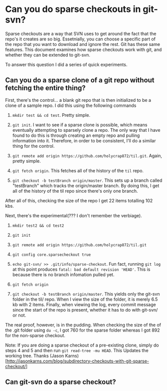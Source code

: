# Can you do sparse checkouts in git-svn?

Sparse checkouts are a way that SVN uses to get around the fact that
the repo's it creates are so big.  Essetnially, you can choose a specific
part of the repo that you want to download and ignore the rest.  Git
has these same features.  This document examines how sparse checkouts
work with git, and whether they can be extended to git-svn.

To answer this question I did a series of quick experiments.  

## Can you do a sparse clone of a git repo without fetching the entire thing?

First, there's the control... a blank git repo that is then initialized
to be a clone of a sample repo.  I did this using the following commands

1. `mkdir test && cd test`.  Pretty simple.

2. `git init`.  I want to see if a sparse clone is possible, which
means eventually attempting to sparsely clone a repo.  The only way
that I have found to do this is through creating an empty repo and
pulling information into it.  Therefore, in order to be consistent,
I'll do a similar thing for the control.

3. `git remote add origin https://github.com/holycrap872/til.git`. Again,
pretty simple.

4. `git fetch origin`.  This fetches all of the history of the `til` repo.

5. `git checkout -b testBranch origin/master`.  This sets up a branch called
"testBranch" which tracks the origin/master branch.  By doing this, I get
all of the history of the til repo since there's only one branch.

After all of this, checking the size of the repo I get 22 items totalling
102 kbs.

Next, there's the experimental(??? I don't remember the verbiage).

1. `mkdir test2 && cd test2`

2. `git init`

3. `git remote add origin https://github.com/holycrap872/til.git`

4. `git config core.sparsecheckout true`

5. `echo git-svn/ >> .git/info/sparse-checkout`.  Fun fact, running `git log`
at this point produces `fatal: bad default revision 'HEAD'`.  This is because
there is no branch infomation pulled yet.

6. `git fetch origin`

7. `git checkout -b testBranch origin/master`.  This yields only the git-svn
folder in the til/ repo.  When I view the size of the folder, it is merely 6.5
kb with 2 items.  Finally, when viewing the log, every commit message since
the start of the repo is present, whether it has to do with git-svn/ or not.

The real proof, however, is in the pudding.  When checking the size of the
of the .git folder using `du -c`, I got 760 for the sparse folder whereas
I got 892 for the non-sparse checkout.

Note: If you are doing a sparse checkout of a pre-existing clone, simply do steps 4 and 5 and then run `git read-tree -mu HEAD`.  This Updates the working tree.  Thanks (Jason Karns)[http://jasonkarns.com/blog/subdirectory-checkouts-with-git-sparse-checkout/]

## Can git-svn do a sparse checkout?
